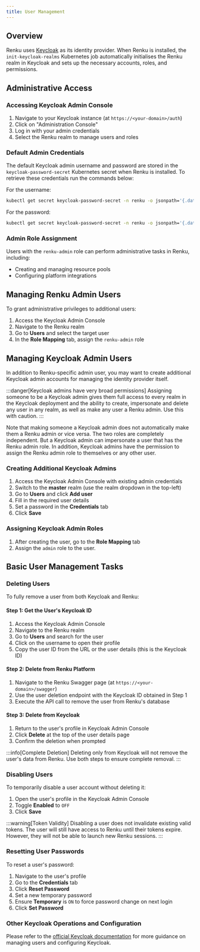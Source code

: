 ```yaml
---
title: User Management
---
```


## Overview

Renku uses [Keycloak](https://www.keycloak.org/) as its identity provider. When Renku is installed, the `init-keycloak-realms` Kubernetes job automatically initialises the Renku realm in Keycloak and sets up the necessary accounts, roles, and permissions.

## Administrative Access

### Accessing Keycloak Admin Console

1. Navigate to your Keycloak instance (at `https://<your-domain>/auth`)
2. Click on "Administration Console"
3. Log in with your admin credentials
4. Select the Renku realm to manage users and roles

### Default Admin Credentials

The default Keycloak admin username and password are stored in the `keycloak-password-secret` Kubernetes secret when Renku is installed. To retrieve these credentials run the commands below:

For the username:
```bash
kubectl get secret keycloak-password-secret -n renku -o jsonpath='{.data.KEYCLOAK_ADMIN}' | base64 -d
```

For the password:
```bash
kubectl get secret keycloak-password-secret -n renku -o jsonpath='{.data.KEYCLOAK_ADMIN_PASSWORD}' | base64 -d
```

### Admin Role Assignment

Users with the `renku-admin` role can perform administrative tasks in Renku, including:

- Creating and managing resource pools
- Configuring platform integrations

## Managing Renku Admin Users

To grant administrative privileges to additional users:

1. Access the Keycloak Admin Console
2. Navigate to the Renku realm
3. Go to **Users** and select the target user
4. In the **Role Mapping** tab, assign the `renku-admin` role

## Managing Keycloak Admin Users

In addition to Renku-specific admin user, you may want to create additional Keycloak admin accounts for managing the identity provider itself. 

:::danger[Keycloak admins have very broad permissions]
Assigning someone to be a Keycloak admin gives them full access to every realm in the Keycloak deployment and the ability to create, impersonate and delete any user in any realm, as well as make any user a Renku admin. Use this with caution.
:::

Note that making someone a Keycloak admin does not automatically make them a Renku admin or vice versa. The two roles are completely independent. But a Keycloak admin can impersonate a user that has the Renku admin role. In addition, Keycloak admins have the permission to assign the Renku admin role to themselves or any other user.

### Creating Additional Keycloak Admins

1. Access the Keycloak Admin Console with existing admin credentials
2. Switch to the **master** realm (use the realm dropdown in the top-left)
3. Go to **Users** and click **Add user**
4. Fill in the required user details
5. Set a password in the **Credentials** tab
6. Click **Save**

### Assigning Keycloak Admin Roles

1. After creating the user, go to the **Role Mapping** tab
2. Assign the `admin` role to the user.

## Basic User Management Tasks

### Deleting Users

To fully remove a user from both Keycloak and Renku:

#### Step 1: Get the User's Keycloak ID

1. Access the Keycloak Admin Console
2. Navigate to the Renku realm
3. Go to **Users** and search for the user
4. Click on the username to open their profile
5. Copy the user ID from the URL or the user details (this is the Keycloak ID)

#### Step 2: Delete from Renku Platform

1. Navigate to the Renku Swagger page (at `https://<your-domain>/swagger`)
2. Use the user deletion endpoint with the Keycloak ID obtained in Step 1
3. Execute the API call to remove the user from Renku's database

#### Step 3: Delete from Keycloak

1. Return to the user's profile in Keycloak Admin Console
2. Click **Delete** at the top of the user details page
3. Confirm the deletion when prompted

:::info[Complete Deletion]
Deleting only from Keycloak will not remove the user's data from Renku. Use both steps to ensure complete removal.
:::

### Disabling Users

To temporarily disable a user account without deleting it:

1. Open the user's profile in the Keycloak Admin Console
2. Toggle **Enabled** to `OFF`
3. Click **Save**

:::warning[Token Validity]
Disabling a user does not invalidate existing valid tokens. The user will still have access to Renku until their tokens expire. However, they will not be able to launch new Renku sessions.
:::

### Resetting User Passwords

To reset a user's password:

1. Navigate to the user's profile
2. Go to the **Credentials** tab
3. Click **Reset Password**
4. Set a new temporary password
5. Ensure **Temporary** is `ON` to force password change on next login
6. Click **Set Password**

### Other Keycloak Operations and Configuration

Please refer to the [official Keycloak documentation](https://www.keycloak.org/documentation) for more guidance on managing users and configuring Keycloak.
